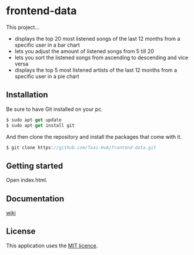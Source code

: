# frontend-data

This project...
- displays the top 20 most listened songs of the last 12 months from a specific user in a bar chart
- lets you adjust the amount of listened songs from 5 till 20
- lets you sort the listened songs from ascending to descending and vice versa
- displays the top 5 most listened artists of the last 12 months from a specific user in a pie chart

## Installation

Be sure to have Git installed on your pc.

```javascript
$ sudo apt-get update
$ sudo apt-get install git
```

And then clone the repository and install the packages that come with it.

```javascript
$ git clone https://github.com/Txai-HvA/frontend-data.git
```

## Getting started
Open index.html.

## Documentation
[wiki](https://github.com/Txai-HvA/frontend-data/wiki)

## License
This application uses the [MIT licence](https://github.com/Txai-HvA/frontend-data/blob/main/LICENSE).
